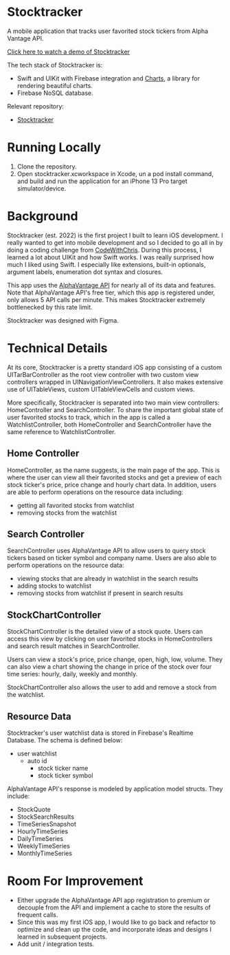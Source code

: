 # Stocktracker

A mobile application that tracks user favorited stock tickers from Alpha Vantage API.

[Click here to watch a demo of Stocktracker](https://www.youtube.com/watch?v=wzaG_p-C9ZY)

The tech stack of Stocktracker is:
- Swift and UIKit with Firebase integration and [Charts](https://github.com/danielgindi/Charts), a library for rendering beautiful charts.
- Firebase NoSQL database.

Relevant repository:
- [Stocktracker](https://github.com/alexdo21/stocktracker)

# Running Locally

1. Clone the repository.
2. Open stocktracker.xcworkspace in Xcode, un a pod install command, and build and run the application for an iPhone 13 Pro target simulator/device.

# Background

Stocktracker (est. 2022) is the first project I built to learn iOS development. I really wanted to get into mobile development and so I decided to go all in by doing a coding challenge from [CodeWithChris](https://www.youtube.com/watch?v=cQtwZhtQPoQ). During this process, I learned a lot about UIKit and how Swift works. I was really surprised how much I liked using Swift. I especially like extensions, built-in optionals, argument labels, enumeration dot syntax and closures.

This app uses the [AlphaVantage API](https://www.alphavantage.co/documentation/) for nearly all of its data and features. Note that AlphaVantage API's free tier, which this app is registered under, only allows 5 API calls per minute. This makes Stocktracker extremely bottlenecked by this rate limit. 

Stocktracker was designed with Figma.

# Technical Details

At its core, Stocktracker is a pretty standard iOS app consisting of a custom UITarBarController as the root view controller with two custom view controllers wrapped in UINavigationViewControllers. It also makes extensive use of UITableViews, custom UITableViewCells and custom views.

More specifically, Stocktracker is separated into two main view controllers: HomeController and SearchController. To share the important global state of user favorited stocks to track, which in the app is called a WatchlistController, both HomeController and SearchController have the same reference to WatchlistController.

## Home Controller

HomeController, as the name suggests, is the main page of the app. This is where the user can view all their favorited stocks and get a preview of each stock ticker's price, price change and hourly chart data. In addition, users are able to perform operations on the resource data including:

- getting all favorited stocks from watchlist
- removing stocks from the watchlist

## Search Controller

SearchController uses AlphaVantage API to allow users to query stock tickers based on ticker symbol and company name. Users are also able to perform operations on the resource data:

- viewing stocks that are already in watchlist in the search results
- adding stocks to watchlist
- removing stocks from watchlist if present in search results

## StockChartController

StockChartController is the detailed view of a stock quote. Users can access this view by clicking on user favorited stocks in HomeControllers and search result matches in SearchController.

Users can view a stock's price, price change, open, high, low, volume. They can also view a chart showing the change in price of the stock over four time series: hourly, daily, weekly and monthly.

StockChartController also allows the user to add and remove a stock from the watchlist.

## Resource Data

Stocktracker's user watchlist data is stored in Firebase's Realtime Database. The schema is defined below:

- user watchlist
    - auto id
        - stock ticker name
        - stock ticker symbol

AlphaVantage API's response is modeled by application model structs. They include:

- StockQuote
- StockSearchResults
- TimeSeriesSnapshot
- HourlyTimeSeries
- DailyTimeSeries
- WeeklyTimeSeries
- MonthlyTimeSeries

# Room For Improvement

- Either upgrade the AlphaVantage API app registration to premium or decouple from the API and implement a cache to store the results of frequent calls.
- Since this was my first iOS app, I would like to go back and refactor to optimize and clean up the code, and incorporate ideas and designs I learned in subsequent projects.
- Add unit / integration tests.
